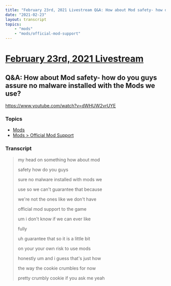 ```yaml
---
title: "February 23rd, 2021 Livestream Q&A: How about Mod safety- how do you guys assure no malware installed with the Mods we use?"
date: "2021-02-23"
layout: transcript
topics:
    - "mods"
    - "mods/official-mod-support"
---
```

# [February 23rd, 2021 Livestream](../2021-02-23.md)
## Q&A: How about Mod safety- how do you guys assure no malware installed with the Mods we use?
https://www.youtube.com/watch?v=dWHUW2vrUYE

### Topics
* [Mods](../topics/mods.md)
* [Mods > Official Mod Support](../topics/mods/official-mod-support.md)

### Transcript

> my head on something how about mod
>
> safety how do you guys
>
> sure no malware installed with mods we
>
> use so we can't guarantee that because
>
> we're not the ones like we don't have
>
> official mod support to the game
>
> um i don't know if we can ever like
>
> fully
>
> uh guarantee that so it is a little bit
>
> on your your own risk to use mods
>
> honestly um and i guess that's just how
>
> the way the cookie crumbles for now
>
> pretty crumbly cookie if you ask me yeah
